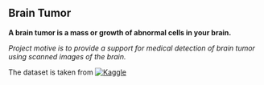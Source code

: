 ## Brain Tumor

**A brain tumor is a mass or growth of abnormal cells in your brain.**

*Project motive is to provide a support for medical detection of brain tumor using scanned images of the brain.*

The dataset is taken from [![Kaggle](https://www.kaggle.com/static/images/site-logo.svg)](https://www.kaggle.com/datasets/jakeshbohaju/brain-tumor)


